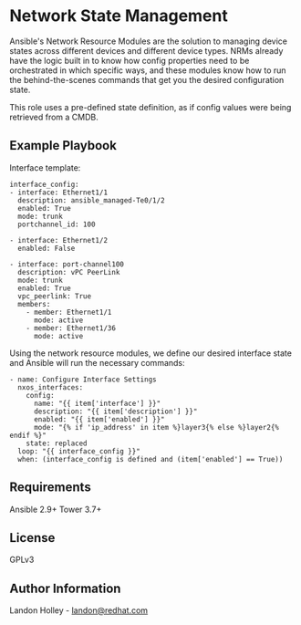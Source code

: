 Network State Management
=========

Ansible's Network Resource Modules are the solution to managing device states across different devices and different device types. NRMs already have the logic built in to know how config properties need to be orchestrated in which specific ways, and these modules know how to run the behind-the-scenes commands that get you the desired configuration state.

This role uses a pre-defined state definition, as if config values were being retrieved from a CMDB.

Example Playbook
----------------

Interface template:
```
interface_config:
- interface: Ethernet1/1
  description: ansible_managed-Te0/1/2
  enabled: True
  mode: trunk
  portchannel_id: 100

- interface: Ethernet1/2
  enabled: False

- interface: port-channel100
  description: vPC PeerLink
  mode: trunk
  enabled: True
  vpc_peerlink: True
  members:
    - member: Ethernet1/1
      mode: active
    - member: Ethernet1/36
      mode: active
```

Using the network resource modules, we  define our desired interface state and Ansible will run the necessary commands:

```
- name: Configure Interface Settings
  nxos_interfaces:
    config:
      name: "{{ item['interface'] }}"
      description: "{{ item['description'] }}"
      enabled: "{{ item['enabled'] }}"
      mode: "{% if 'ip_address' in item %}layer3{% else %}layer2{% endif %}"
    state: replaced
  loop: "{{ interface_config }}"
  when: (interface_config is defined and (item['enabled'] == True))
```

Requirements
------------

Ansible 2.9+
Tower 3.7+

License
-------

GPLv3

Author Information
------------------

Landon Holley - landon@redhat.com
